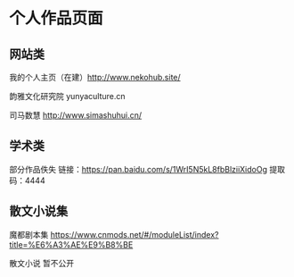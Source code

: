 # 个人作品页面

## 网站类

我的个人主页（在建）http://www.nekohub.site/

韵雅文化研究院 yunyaculture.cn

司马数慧 http://www.simashuhui.cn/

## 学术类

部分作品佚失
链接：https://pan.baidu.com/s/1WrI5N5kL8fbBlziiXidoOg 
提取码：4444

## 散文小说集

魔都剧本集 https://www.cnmods.net/#/moduleList/index?title=%E6%A3%AE%E9%B8%BE

散文小说 暂不公开
